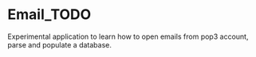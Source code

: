 # Email_TODO

Experimental application to learn how to open emails from pop3 account, parse
and populate a database. 
